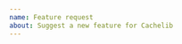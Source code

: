```yaml
---
name: Feature request
about: Suggest a new feature for Cachelib
---
```


<!--
Replace this comment with a description of what the feature should do.
Include details such as links relevant specs or previous discussions.
-->

<!--
Replace this comment with an example of the problem which this feature
would resolve. Is this problem solvable without changes to Cachelib,
such as by subclassing or using an extension?
-->
